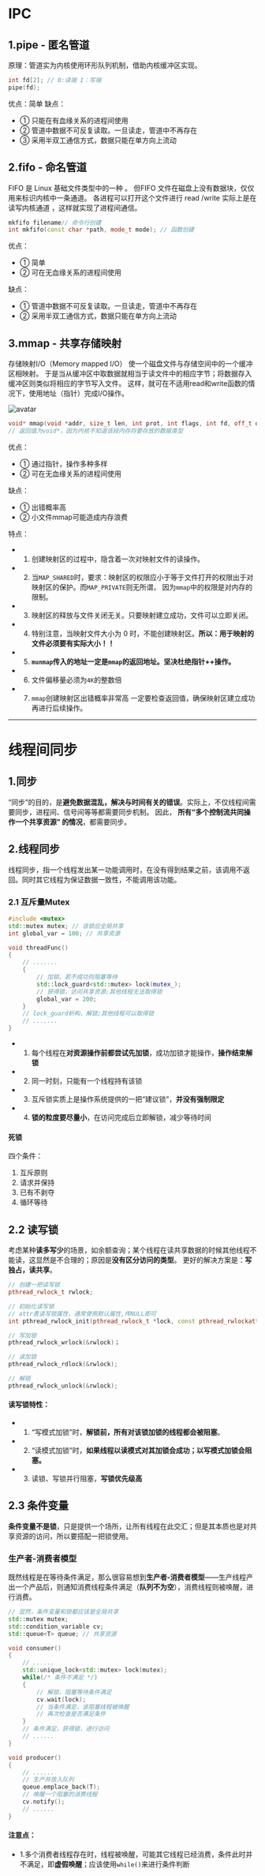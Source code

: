 # IPC

## 1.pipe - 匿名管道
原理：管道实为内核使用环形队列机制，借助内核缓冲区实现。
```cpp
int fd[2]; // 0:读端 1：写端
pipe(fd);
```
优点：简单
缺点：
* ① 只能在有血缘关系的进程间使用
* ② 管道中数据不可反复读取。一旦读走，管道中不再存在
* ③ 采用半双工通信方式，数据只能在单方向上流动

## 2.fifo - 命名管道
FIFO 是 Linux 基础文件类型中的一种 。
但FIFO 文件在磁盘上没有数据块，仅仅用来标识内核中一条通道。
各进程可以打开这个文件进行 read /write 实际上是在读写内核通道 ，这样就实现了进程间通信。
```cpp
mkfifo filename// 命令行创建
int mkfifo(const char *path, mode_t mode); // 函数创建
```
优点：
* ① 简单
* ② 可在无血缘关系的进程间使用

缺点：
* ① 管道中数据不可反复读取。一旦读走，管道中不再存在
* ② 采用半双工通信方式，数据只能在单方向上流动

## 3.mmap - 共享存储映射
存储映射I/O（Memory mapped I/O） 使一个磁盘文件与存储空间中的一个缓冲区相映射。
于是当从缓冲区中取数据就相当于读文件中的相应字节；将数据存入缓冲区则类似将相应的字节写入文件。
这样，就可在不适用read和write函数的情况下，使用地址（指针）完成I/O操作。

![avatar](./imgs/mmap.jpg)

```cpp
void* mmap(void *addr, size_t len, int prot, int flags, int fd, off_t offset);
// 返回值为void*，因为内核不知道该段内存将要存放的数据类型
```
优点：
* ① 通过指针，操作多种多样
* ② 可在无血缘关系的进程间使用

缺点：
* ① 出错概率高
* ② 小文件mmap可能造成内存浪费

特点：
* 1. 创建映射区的过程中，隐含着一次对映射文件的读操作。
* 2. 当```MAP_SHARED```时，要求：映射区的权限应小于等于文件打开的权限出于对映射区的保护。而```MAP_PRIVATE```则无所谓， 因为```mmap```中的权限是对内存的限制。
* 3. 映射区的释放与文件关闭无关。只要映射建立成功，文件可以立即关闭。
* 4. 特别注意，当映射文件大小为 0 时，不能创建映射区。**所以：用于映射的文件必须要有实际大小！！**
* 5. **```munmap```传入的地址一定是```mmap```的返回地址。坚决杜绝指针++操作。**
* 6. 文件偏移量必须为```4K```的整数倍
* 7. ```mmap```创建映射区出错概率非常高 一定要检查返回值，确保映射区建立成功再进行后续操作。

---

# 线程间同步

## 1.同步
“同步”的目的，是**避免数据混乱，解决与时间有关的错误**。实际上，不仅线程间需要同步，进程间、信号间等等都需要同步机制。
因此， **所有“多个控制流共同操作一个共享资源” 的情况**，都需要同步。

## 2.线程同步

线程同步，指一个线程发出某一功能调用时，在没有得到结果之前，该调用不返回。同时其它线程为保证数据一致性，不能调用该功能。

### 2.1 互斥量Mutex
```cpp
#include <mutex>
std::mutex mutex; // 该锁应全局共享
int global_var = 100; // 共享资源

void threadFunc()
{
    // .......
    {
        // 加锁。若不成功则阻塞等待
        std::lock_guard<std::mutex> lock(mutex_); 
        // 获得锁，访问共享资源;其他线程无法取得锁
        global_var = 200;
    }
    // lock_guard析构，解锁;其他线程可以取得锁
    // .......
}
```
* 1. 每个线程在**对资源操作前都尝试先加锁**，成功加锁才能操作，**操作结束解锁**
* 2. 同一时刻，只能有一个线程持有该锁
* 3. 互斥锁实质上是操作系统提供的一把“建议锁”，**并没有强制限定**
* 4. **锁的粒度要尽量小**，在访问完成后立即解锁，减少等待时间

#### 死锁
四个条件：
1. 互斥原则
2. 请求并保持
3. 已有不剥夺
4. 循环等待


## 2.2 读写锁
考虑某种**读多写少**的场景，如余额查询；某个线程在读共享数据的时候其他线程不能读，这显然是不合理的；原因是**没有区分访问的类型**。
更好的解决方案是：**写独占，读共享**。
```cpp
// 创建一把读写锁
pthread_rwlock_t rwlock;

// 初始化读写锁
// attr表读写锁属性，通常使用默认属性,传NULL即可
int pthread_rwlock_init(pthread_rwlock_t *lock, const pthread_rwlockattr_t *attr);

// 写加锁
pthread_rwlock_wrlock(&rwlock)；

// 读加锁
pthread_rwlock_rdlock(&rwlock);

// 解锁
pthread_rwlock_unlock(&rwlock);

```
#### 读写锁特性：
* 1. “写模式加锁”时，**解锁前，所有对该锁加锁的线程都会被阻塞**。
* 2. “读模式加锁”时，**如果线程以读模式对其加锁会成功；以写模式加锁会阻塞。**
* 3. 读锁、写锁并行阻塞，**写锁优先级高**

## 2.3 条件变量
**条件变量不是锁**，只是提供一个场所，让所有线程在此交汇；但是其本质也是对共享资源的访问，所以要搭配一把锁使用。

### 生产者-消费者模型
既然线程是在等待条件满足，那么很容易想到**生产者-消费者模型**——生产线程产出一个产品后，则通知消费线程条件满足（**队列不为空**），消费线程则被唤醒，进行消费。

```cpp
// 显然，条件变量和锁都应该是全局共享
std::mutex mutex;
std::condition_variable cv;
std::queue<T> queue; // 共享资源

void consumer()
{
    // ......
    std::unique_lock<std::mutex> lock(mutex);
    while(/* 条件不满足 */)
    {
        // 解锁，阻塞等待条件满足
        cv.wait(lock);
        // 当条件满足，该阻塞线程被唤醒
        // 再次检查是否满足条件
    }
    // 条件满足，获得锁，进行访问
    // ......
}

void producer()
{
    // ......
    // 生产并放入队列
    queue.emplace_back(T);
    // 唤醒一个阻塞的消费线程
    cv.notify();
    // ......
}

```
#### 注意点：
* 1.多个消费者线程存在时，线程被唤醒，可能其它线程已经消费，条件此时并不满足，即**虚假唤醒**；应该使用```while()```来进行条件判断

